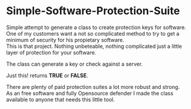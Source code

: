 # Simple-Software-Protection-Suite
Simple attempt to generate a class to create protection keys for software.   
One of my customers want a not so complicated method to try to get a minimum of security for his propietary software.  
This is that project.
Nothing unbeteable, nothing complicated just a little layer of protection for your software.  

The class can generate a key or check against a server.  

Just this! returns **TRUE** or **FALSE**.  
 
There are plenty of paid protection suites a lot more robust and strong.  
As an free software and fully Opensource defender I made the class available to anyone that needs this little tool.
